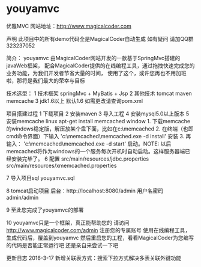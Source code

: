 # youyamvc
优雅MVC 网站地址：http://www.magicalcoder.com

声明 此项目中的所有demo代码全是MagicalCoder自动生成 如有疑问 请加QQ群323237052

简介：
youyamvc 由MagicalCoder网站开发的一款基于SpringMvc搭建的javaWeb框架，
配合MagicalCoder提供的在线编程工具，通过拖拽快速完成您的业务功能，为我们开发者节省大量的时间，
使用了这个，或许您再也不用加班啦，那将是我们最大的荣幸与目标

技术选型：
1 技术框架 springMvc + MyBatis + Jsp
2 其他技术 tomcat maven  memcache
3 jdk1.6以上 默认1.6 如需更改请查询pom.xml

项目搭建过程
1 下载项目
2 安装maven
3 导入工程
4 安装mysql5.0以上版本
5 安装memcache
    linux apt-get install memcached
    window 1. 下载memcache的windows稳定版，解压放某个盘下面，比如在c:\memcached
           2. 在终端（也即cmd命令界面）下输入 'c:\memcached\memcached.exe -d install' 安装
           3. 再输入： 'c:\memcached\memcached.exe -d start' 启动。NOTE: 以后memcached将作为windows的一个服务每次开机时自动启动。这样服务器端已经安装完毕了。
6 配置
src/main/resources/jdbc.properties
src/main/resources/xmemcached.properties

7 导入项目sql
  youyamvc.sql

8 tomcat启动项目
  后台：http://localhost:8080/admin     用户名密码 admin/admin

9 至此您完成了youyamvc的部署

10 youyamvc只是一个框架，真正能帮助您的 请访问 http://www.magicalcoder.com/admin 注册您的专属账号
    使用在线编程工具，生成代码后，覆盖到youyamvc 然后重启您的工程，看看MagicalCoder为您编写的代码是否能正常运行吧
    还是亲自来尝试一下吧

更新日志
2016-3-17
    新增关联表方式：搜索下拉方式解决多表关联外键功能